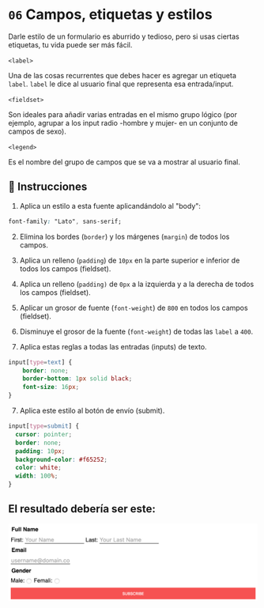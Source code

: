 # `06` Campos, etiquetas y estilos

Darle estilo de un formulario es aburrido y tedioso, pero si usas ciertas etiquetas, tu vida puede ser más fácil. 

`<label>`  

Una de las cosas recurrentes que debes hacer es agregar un etiqueta `label`. `label` le dice al usuario final que representa esa entrada/input.

`<fieldset>` 

Son ideales para añadir varias entradas en el mismo grupo lógico (por ejemplo, agrupar a los input radio -hombre y mujer- en un conjunto de campos de sexo).

`<legend>`  

Es el nombre del grupo de campos que se va a mostrar al usuario final.

## 📝 Instrucciones

1. Aplica un estilo a esta fuente aplicandándolo al "body":

```css
font-family: "Lato", sans-serif;
```

2. Elimina los bordes (`border`) y los márgenes (`margin`) de todos los campos. 

2. Aplica un relleno (`padding`) de `10px` en la parte superior e inferior de todos los campos (fieldset). 

3. Aplica un relleno (`padding)` de `0px` a la izquierda y a la derecha de todos los campos (fieldset). 

4. Aplicar un grosor de fuente (`font-weight`) de `800` en todos los campos (fieldset).

5. Disminuye el grosor de la fuente (`font-weight`) de todas las `label` a `400`.

6. Aplica estas reglas a todas las entradas (inputs) de texto.

```css
input[type=text] {
	border: none;
	border-bottom: 1px solid black;
	font-size: 16px;
}
```

7. Aplica este estilo al botón de envío (submit).

```css
input[type=submit] {
  cursor: pointer;
  border: none;
  padding: 10px;
  background-color: #f65252;
  color: white;
  width: 100%;
}
```

## El resultado debería ser este:

![06-fieldsets-labels-and-styles](../../.learn/assets/NGmLdal.png?raw=true)
